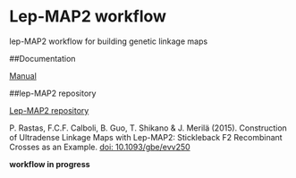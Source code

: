 # Lep-MAP2 workflow

lep-MAP2 workflow for building genetic linkage maps

##Documentation

[Manual](https://github.com/jleluyer/lepmap2_workflow)

##lep-MAP2 repository

[Lep-MAP2 repository](https://sourceforge.net/projects/lepmap2/)

P. Rastas, F.C.F. Calboli, B. Guo, T. Shikano & J. Merilä (2015). Construction of Ultradense Linkage Maps with Lep-MAP2: Stickleback F2 Recombinant Crosses as an Example. [doi: 10.1093/gbe/evv250](http://gbe.oxfordjournals.org/content/8/1/78)

**workflow in progress**

